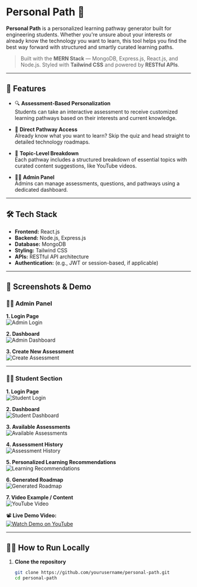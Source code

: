 # Personal Path 🎯

**Personal Path** is a personalized learning pathway generator built for engineering students. Whether you're unsure about your interests or already know the technology you want to learn, this tool helps you find the best way forward with structured and smartly curated learning paths.

> Built with the **MERN Stack** — MongoDB, Express.js, React.js, and Node.js. Styled with **Tailwind CSS** and powered by **RESTful APIs**.

---

## 🚀 Features

- 🔍 **Assessment-Based Personalization**  
  Students can take an interactive assessment to receive customized learning pathways based on their interests and current knowledge.

- 🧭 **Direct Pathway Access**  
  Already know what you want to learn? Skip the quiz and head straight to detailed technology roadmaps.

- 🧠 **Topic-Level Breakdown**  
  Each pathway includes a structured breakdown of essential topics with curated content suggestions, like YouTube videos.

- 👨‍💼 **Admin Panel**  
  Admins can manage assessments, questions, and pathways using a dedicated dashboard.

---

## 🛠️ Tech Stack

- **Frontend:** React.js  
- **Backend:** Node.js, Express.js  
- **Database:** MongoDB  
- **Styling:** Tailwind CSS  
- **APIs:** RESTful API architecture  
- **Authentication:** (e.g., JWT or session-based, if applicable)

---

## 📸 Screenshots & Demo

### 👨‍💼 Admin Panel

**1. Login Page**  
![Admin Login](screenshots/admin-login.png)

**2. Dashboard**  
![Admin Dashboard](screenshots/admin-dashboard.png)

**3. Create New Assessment**  
![Create Assessment](screenshots/create-assessment.png)

---

### 👨‍🎓 Student Section

**1. Login Page**  
![Student Login](screenshots/student-login.png)

**2. Dashboard**  
![Student Dashboard](screenshots/student-dashboard.png)

**3. Available Assessments**  
![Available Assessments](screenshots/available-assessments.png)

**4. Assessment History**  
![Assessment History](screenshots/assessment-history.png)

**5. Personalized Learning Recommendations**  
![Learning Recommendations](screenshots/personalized-recommendations.png)

**6. Generated Roadmap**  
![Generated Roadmap](screenshots/roadmap.png)

**7. Video Example / Content**  
![YouTube Video](screenshots/youtube-video.png)

📽 **Live Demo Video:**  
[![Watch Demo on YouTube](https://img.youtube.com/vi/YOUR_VIDEO_ID/0.jpg)](https://www.youtube.com/watch?v=YOUR_VIDEO_ID)

---

## 🧑‍💻 How to Run Locally

1. **Clone the repository**
   ```bash
   git clone https://github.com/yourusername/personal-path.git
   cd personal-path
